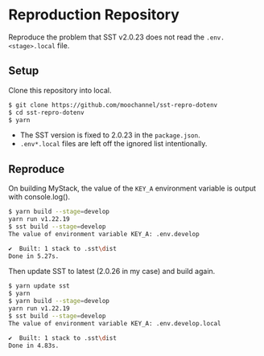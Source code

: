 # Reproduction Repository

Reproduce the problem that SST v2.0.23 does not read the `.env.<stage>.local` file.

## Setup

Clone this repository into local.

```sh
$ git clone https://github.com/moochannel/sst-repro-dotenv
$ cd sst-repro-dotenv
$ yarn
```

- The SST version is fixed to 2.0.23 in the `package.json`.
- `.env*.local` files are left off the ignored list intentionally.

## Reproduce

On building MyStack, the value of the `KEY_A` environment variable is output with console.log().

```sh
$ yarn build --stage=develop
yarn run v1.22.19
$ sst build --stage=develop
The value of environment variable KEY_A: .env.develop

✔  Built: 1 stack to .sst\dist
Done in 5.27s.
```

Then update SST to latest (2.0.26 in my case) and build again.

```sh
$ yarn update sst
$ yarn
$ yarn build --stage=develop
yarn run v1.22.19
$ sst build --stage=develop
The value of environment variable KEY_A: .env.develop.local

✔  Built: 1 stack to .sst\dist
Done in 4.83s.
```
